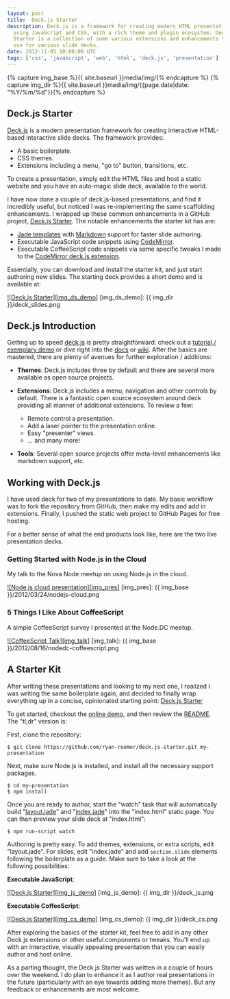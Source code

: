 ```yaml
---
layout: post
title:  Deck.js Starter
description: Deck.js is a framework for creating modern HTML presentations
  using JavaScript and CSS, with a rich theme and plugin ecosystem. Deck.js
  Starter is a collection of some various extensions and enhancements that I
  use for various slide decks.
date: 2012-11-05 10:00:00 UTC
tags: ['css', 'javascript', 'web', 'html', 'deck.js', 'presentation']
---
```

{% capture img_base %}{{ site.baseurl }}media/img/{% endcapture %}
{% capture img_dir %}{{ site.baseurl }}media/img/{{page.date|date: "%Y/%m/%d"}}{% endcapture %}

## Deck.js Starter

[Deck.js][deckjs] is a modern presentation framework for creating interactive
HTML-based interactive slide decks. The framework provides:

* A basic boilerplate.
* CSS themes.
* Extensions including a menu, "go to" button, transitions, etc.

To create a presentation, simply edit the HTML files and host a static website
and you have an auto-magic slide deck, available to the world.

I have now done a couple of deck.js-based presentations, and find it
incredibly useful, but noticed I was re-implementing the same scaffolding
enhancements. I wrapped up these common enhancements in a GitHub project,
[Deck.js Starter][ds_repo]. The notable enhancements the starter kit has are:

* [Jade templates][jade] with [Markdown][md] support for faster slide authoring.
* Executable JavaScript code snippets using [CodeMirror][cm].
* Executable CoffeeScript code snippets via some specific tweaks I made to
  the [CodeMirror deck.js extension][cm_deck].

Essentially, you can download and install the starter kit, and just start
authoring new slides. The starting deck provides a short demo and is available
at:

[![Deck.js Starter][img_ds_demo]][ds_demo]
[img_ds_demo]: {{ img_dir }}/deck_slides.png

<!-- more start -->

## Deck.js Introduction

Getting up to speed [deck.js][deckjs] is pretty straightforward: check out
a [tutorial / exemplary demo][deckjs_intro] or dive right into the
[docs][deckjs_docs] or [wiki][deckjs_wiki]. After the basics are mastered,
there are plenty of avenues for further exploration / additions:

* **Themes**: Deck.js includes three by default and there are several more
  available as open source projects.
* **Extensions**: Deck.js includes a menu, navigation and other controls by
  default. There is a fantastic open source ecosystem around deck providing
  all manner of additional extensions. To review a few:

  * Remote control a presentation.
  * Add a laser pointer to the presentation online.
  * Easy "presenter" views.
  * ... and many more!

* **Tools**: Several open source projects offer meta-level enhancements like
  markdown support, etc.

## Working with Deck.js

I have used deck for two of my presentations to date. My basic workflow was to
fork the repository from GitHub, then make my edits and add in extensions.
Finally, I pushed the static web project to GitHub Pages for free hosting.

For a better sense of what the end products look like, here are the two live
presentation decks.

### Getting Started with Node.js in the Cloud

My talk to the Nova Node meetup on using Node.js in the cloud.

[![Node.js cloud presentation][img_pres]][cloud_talk]
[img_pres]: {{ img_base }}/2012/03/24/nodejs-cloud.png

### 5 Things I Like About CoffeeScript

A simple CoffeeScript survey I presented at the Node.DC meetup.

[![CoffeeScript Talk][img_talk]][cs_talk]
[img_talk]: {{ img_base }}/2012/08/16/nodedc-coffeescript.png

## A Starter Kit

After writing these presentations and looking to my next one, I realized I was
writing the same boilerplate again, and decided to finally wrap everything up
in a concise, opinionated starting point: [Deck.js Starter][ds_repo]

To get started, checkout the [online demo][ds_demo], and then review the
[README][ds_readme]. The "tl;dr" version is:

First, clone the repository:

    $ git clone https://github.com/ryan-roemer/deck.js-starter.git my-presentation

Next, make sure Node.js is installed, and install all the necessary support
packages.

    $ cd my-presentation
    $ npm install

Once you are ready to author, start the "watch" task that will automatically
build "[layout.jade][ds_layout]" and "[index.jade][ds_index]" into the
"index.html" static page. You can then preview your slide deck at "index.html":

    $ npm run-script watch

Authoring is pretty easy. To add themes, extensions, or extra scripts, edit
"layout.jade". For slides, edit "index.jade" and add `section.slide`
elements following the boilerplate as a guide. Make sure to take a look at
the following possibilities:

**Executable JavaScript**:

[![Deck.js Starter][img_js_demo]][ds_demo_js]
[img_js_demo]: {{ img_dir }}/deck_js.png

**Executable CoffeeScript**:

[![Deck.js Starter][img_cs_demo]][ds_demo_cs]
[img_cs_demo]: {{ img_dir }}/deck_cs.png

After exploring the basics of the starter kit, feel free to add in any other
Deck.js extensions or other useful components or tweaks. You'll end up with
an interactive, visually appealing presentation that you can easily author and
host online.

As a parting thought, the Deck.js Starter was written in a couple of hours over
the weekend. I do plan to enhance it as I author real presentations in the
future (particularly with an eye towards adding more themes). But any
feedback or enhancements are most welcome.

[cloud_talk]: http://ryan-roemer.github.com/novanode-cloud-talk/
[cs_talk]: http://ryan-roemer.github.com/nodedc-coffeescript-talk/
[cm]: http://codemirror.net/
[cm_deck]: https://github.com/iros/deck.js-codemirror
[deckjs]: http://imakewebthings.com/deck.js/
[deckjs_docs]: http://imakewebthings.com/deck.js/docs/
[deckjs_intro]: http://imakewebthings.com/deck.js/introduction
[deckjs_wiki]: https://github.com/imakewebthings/deck.js/wiki
[ds_repo]: https://github.com/ryan-roemer/deck.js-starter
[ds_demo]: http://ryan-roemer.github.com/deck.js-starter
[ds_demo_js]: http://ryan-roemer.github.com/deck.js-starter/#js
[ds_demo_cs]: http://ryan-roemer.github.com/deck.js-starter/#cs
[ds_readme]: https://github.com/ryan-roemer/deck.js-starter/blob/master/README.md
[ds_index]: https://github.com/ryan-roemer/deck.js-starter/blob/master/index.jade
[ds_layout]: https://github.com/ryan-roemer/deck.js-starter/blob/master/layout.jade
[jade]: http://jade-lang.com
[md]: http://daringfireball.net/projects/markdown/

<!-- more end -->
